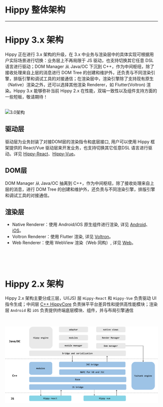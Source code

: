 # Hippy 整体架构

---

# Hippy 3.x 架构

Hippy 正在进行 3.x 架构的升级，在 3.x 中业务与渲染层中的具体实现可根据用户实际场景进行切换：业务层上不再局限于 JS 驱动，也支持切换其它任意 DSL 语言进行驱动；DOM Manager 从 Java/OC 下沉到 C++，作为中间枢纽，除了接收处理来自上层的消息进行 DOM Tree 的创建和维护外，还负责与不同渲染引擎，排版引擎和调试工具的对接通信；在渲染层中，渲染引擎除了支持现有原生（Native）渲染之外，还可以选择其他渲染 Renderer，如 Flutter(Voltron) 渲染。Hippy 3.x 能够弥补当前 Hippy 2.x 在性能，双端一致性以及组件支持方面的一些短板，敬请期待！

<br/>
<img src="assets/img/3.0-structure.png" alt="3.0架构" width="55%"/>

## 驱动层

驱动层为业务封装了对接DOM层的渲染指令和底层接口, 用户可以使用 Hippy 框架提供的 React/Vue 驱动层来开发业务，也支持切换其它任意DSL 语言进行驱动。详见 [Hippy-React](api/hippy-react/introduction)、[Hippy-Vue](api/hippy-vue/introduction)。

## DOM层

DOM Manager 从 Java/OC 抽离到 C++，作为中间枢纽，除了接收处理来自上层的消息，进行 DOM Tree 的创建和维护外，还负责与不同渲染引擎，排版引擎和调试工具的对接通信。

## 渲染层

* Native Renderer：使用 Android/iOS 原生组件进行渲染, 详见 [Android](architecture/render/android/native-render)、[iOS](architecture/render/ios/native-render)。
* Voltron Renderer：使用 Flutter 渲染, 详见 [Voltron](architecture/render/voltron/voltron-render)。
* Web Renderer：使用 WebView 渲染（Web 同构）, 详见 [Web](architecture/render/web/web-render)。

<br/>
<br/>
<br/>

# Hippy 2.x 架构

Hippy 2.x 架构主要分成三层，UI(JS) 层 `Hippy-React` 和 `Hippy-Vue` 负责驱动 UI 指令生成；中间层 [C++ HippyCore](architecture/core.md) 负责抹平平台差异性和提供高性能模块；渲染层 `Android` 和 `iOS` 负责提供终端底层模块、组件，并与布局引擎通信

<br/>

![2.0架构](../assets/img/2.0-structure.png)


